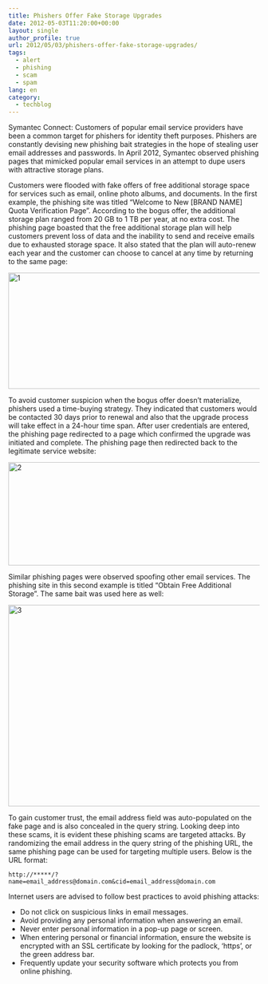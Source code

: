 ```yaml
---
title: Phishers Offer Fake Storage Upgrades
date: 2012-05-03T11:20:00+00:00
layout: single
author_profile: true
url: 2012/05/03/phishers-offer-fake-storage-upgrades/
tags:
  - alert
  - phishing
  - scam
  - spam
lang: en
category: 
  - techblog
---
```

Symantec Connect: Customers of popular email service providers have been a common target for phishers for identity theft purposes. Phishers are constantly devising new phishing bait strategies in the hope of stealing user email addresses and passwords. In April 2012, Symantec observed phishing pages that mimicked popular email services in an attempt to dupe users with attractive storage plans. 

Customers were flooded with fake offers of free additional storage space for services such as email, online photo albums, and documents. In the first example, the phishing site was titled “Welcome to New [BRAND NAME] Quota Verification Page”. According to the bogus offer, the additional storage plan ranged from 20 GB to 1 TB per year, at no extra cost. The phishing page boasted that the free additional storage plan will help customers prevent loss of data and the inability to send and receive emails due to exhausted storage space. It also stated that the plan will auto-renew each year and the customer can choose to cancel at any time by returning to the same page: 

[<img title="1" border="0" alt="1" src="http://lh3.ggpht.com/-4HQtBruhttA/T6JiyuceTBI/AAAAAAAAF1c/aJmbv53a9K0/1_thumb.jpg?imgmax=800" width="599" height="233" />](http://lh5.ggpht.com/-Qb3C1TWMuGU/T6Jiw5ZjpXI/AAAAAAAAF1U/4muwxGeD27o/s1600-h/1%25255B2%25255D.jpg) 

To avoid customer suspicion when the bogus offer doesn’t materialize, phishers used a time-buying strategy. They indicated that customers would be contacted 30 days prior to renewal and also that the upgrade process will take effect in a 24-hour time span. After user credentials are entered, the phishing page redirected to a page which confirmed the upgrade was initiated and complete. The phishing page then redirected back to the legitimate service website: 

[<img title="2" border="0" alt="2" src="http://lh5.ggpht.com/-fB3t5rghAgk/T6Ji2FJaz7I/AAAAAAAAF1s/D7wSc_QTbZw/2_thumb.jpg?imgmax=800" width="600" height="207" />](http://lh6.ggpht.com/-GsawM6zTnfk/T6Ji0Z_ureI/AAAAAAAAF1k/KZAYYmd0Dis/s1600-h/2%25255B2%25255D.jpg) 

Similar phishing pages were observed spoofing other email services. The phishing site in this second example is titled “Obtain Free Additional Storage”. The same bait was used here as well: 

[<img title="3" border="0" alt="3" src="http://lh5.ggpht.com/-q9DF305jb1Y/T6Ji5qccuTI/AAAAAAAAF18/gdEOrSPkTis/3_thumb.jpg?imgmax=800" width="600" height="404" />](http://lh5.ggpht.com/-wQo7h08XKtw/T6Ji3rrotCI/AAAAAAAAF10/bRUimUely0M/s1600-h/3%25255B2%25255D.jpg) 

To gain customer trust, the email address field was auto-populated on the fake page and is also concealed in the query string. Looking deep into these scams, it is evident these phishing scams are targeted attacks. By randomizing the email address in the query string of the phishing URL, the same phishing page can be used for targeting multiple users. Below is the URL format: 

`http://*****/?name=email_address@domain.com&cid=email_address@domain.com` 

Internet users are advised to follow best practices to avoid phishing attacks: 

  * Do not click on suspicious links in email messages. 
  * Avoid providing any personal information when answering an email. 
  * Never enter personal information in a pop-up page or screen. 
  * When entering personal or financial information, ensure the website is encrypted with an SSL certificate by looking for the padlock, ‘https’, or the green address bar. 
  * Frequently update your security software which protects you from online phishing.